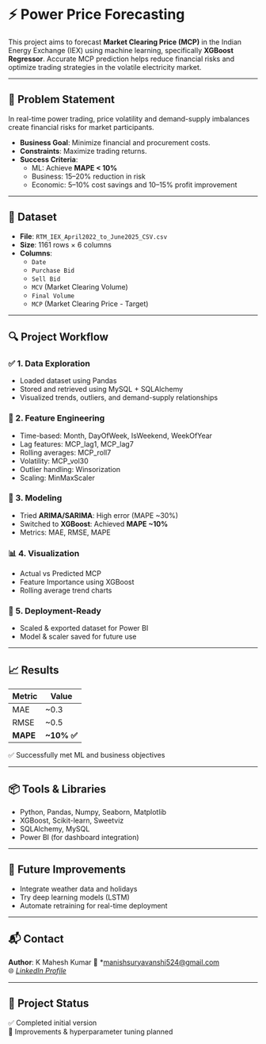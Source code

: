 # ⚡ Power Price Forecasting 

This project aims to forecast **Market Clearing Price (MCP)** in the Indian Energy Exchange (IEX) using machine learning, specifically **XGBoost Regressor**. Accurate MCP prediction helps reduce financial risks and optimize trading strategies in the volatile electricity market.

---

## 🧠 Problem Statement

In real-time power trading, price volatility and demand-supply imbalances create financial risks for market participants.

- **Business Goal**: Minimize financial and procurement costs.
- **Constraints**: Maximize trading returns.
- **Success Criteria**:
  - ML: Achieve **MAPE < 10%**
  - Business: 15–20% reduction in risk
  - Economic: 5–10% cost savings and 10–15% profit improvement

---

## 📁 Dataset

- **File**: `RTM_IEX_April2022_to_June2025_CSV.csv`
- **Size**: 1161 rows × 6 columns
- **Columns**:
  - `Date`
  - `Purchase Bid`
  - `Sell Bid`
  - `MCV` (Market Clearing Volume)
  - `Final Volume`
  - `MCP` (Market Clearing Price - Target)

---

## 🔍 Project Workflow

### ✅ 1. Data Exploration
- Loaded dataset using Pandas
- Stored and retrieved using MySQL + SQLAlchemy
- Visualized trends, outliers, and demand-supply relationships

### 🧱 2. Feature Engineering
- Time-based: Month, DayOfWeek, IsWeekend, WeekOfYear
- Lag features: MCP_lag1, MCP_lag7
- Rolling averages: MCP_roll7
- Volatility: MCP_vol30
- Outlier handling: Winsorization
- Scaling: MinMaxScaler

### 🧪 3. Modeling
- Tried **ARIMA/SARIMA**: High error (MAPE ~30%)
- Switched to **XGBoost**: Achieved **MAPE ~10%**
- Metrics: MAE, RMSE, MAPE

### 📊 4. Visualization
- Actual vs Predicted MCP
- Feature Importance using XGBoost
- Rolling average trend charts

### 💾 5. Deployment-Ready
- Scaled & exported dataset for Power BI
- Model & scaler saved for future use

---

## 📈 Results

| Metric  | Value     |
|---------|-----------|
| MAE     | ~0.3      |
| RMSE    | ~0.5      |
| **MAPE**| **~10% ✅**|

✅ Successfully met ML and business objectives

---

## 📦 Tools & Libraries

- Python, Pandas, Numpy, Seaborn, Matplotlib
- XGBoost, Scikit-learn, Sweetviz
- SQLAlchemy, MySQL
- Power BI (for dashboard integration)

---

## 📌 Future Improvements

- Integrate weather data and holidays
- Try deep learning models (LSTM)
- Automate retraining for real-time deployment

---

## 📬 Contact

**Author**:  K Mahesh Kumar 
📧 *manishsuryavanshi524@gmail.com  
🌐 *[LinkedIn Profile](www.linkedin.com/in/mahesh-kumar-27051m)*  

---

## 🏁 Project Status

✅ Completed initial version  
🔁 Improvements & hyperparameter tuning planned  
